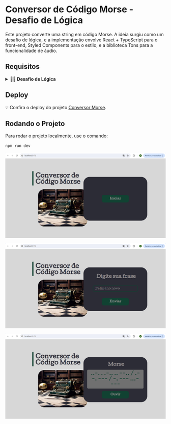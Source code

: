 # Conversor de Código Morse - Desafio de Lógica

Este projeto converte uma string em código Morse. A ideia surgiu como um desafio de lógica, e a implementação envolve React + TypeScript para o front-end, Styled Components para o estilo, e a biblioteca Tons para a funcionalidade de áudio.

## Requisitos

<details>
<summary><strong>👨‍💻 Desafio de Lógica</strong></summary>
<br />

- Implemente uma função chamada `convertToMorse` que recebe uma frase em string e a converte em código Morse.
- Cada letra deve ser separada por um espaço, e cada palavra por uma barra (`/`).
- A pontuação e os números podem ser ignorados.

**Exemplo:**

**Entrada:** "código e vida"

**Saída esperada:** 

` -.-. --- -.. .. --. --- / . / ...- .. -.. .- `
</details>

## Deploy

💡 Confira o deploy do projeto [Conversor Morse](https://projeto-codigo-morse.vercel.app/).

## Rodando o Projeto
Para rodar o projeto localmente, use o comando:

```bash
npm run dev
```

![Iniciar](./src/assets/image.png)

![Enviar](./src/assets/image-1.png)

![Ouvir](./src/assets/image-2.png)
